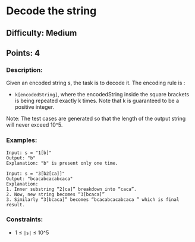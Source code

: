# Decode the string
## Difficulty: Medium
## Points: 4
### Description:
Given an encoded string s, the task is to decode it. The encoding rule is :
- `k[encodedString]`, where the encodedString inside the square brackets is being repeated exactly k times. Note that k is guaranteed to be a positive integer.

Note: The test cases are generated so that the length of the output string will never exceed 10^5.


### Examples:
```
Input: s = "1[b]"
Output: "b"
Explanation: "b" is present only one time.
```
```
Input: s = "3[b2[ca]]"
Output: "bcacabcacabcaca"
Explanation:
1. Inner substring “2[ca]” breakdown into “caca”.
2. Now, new string becomes “3[bcaca]”
3. Similarly “3[bcaca]” becomes “bcacabcacabcaca ” which is final result.
```

### Constraints:
- 1 ≤ `|s|` ≤ 10^5